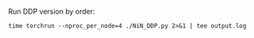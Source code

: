 Run DDP version by order:
```
time torchrun --nproc_per_node=4 ./NiN_DDP.py 2>&1 | tee output.log
```


